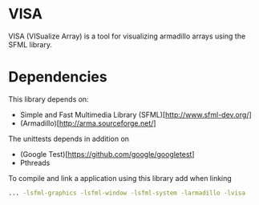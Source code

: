 # VISA

VISA (VISualize Array) is a tool for visualizing armadillo arrays using the
SFML library.

# Dependencies
This library depends on:
  * Simple and Fast Multimedia Library (SFML)[http://www.sfml-dev.org/]
  * (Armadillo)[http://arma.sourceforge.net/]

The unittests depends in addition on
  * (Google Test)[https://github.com/google/googletest]
  * Pthreads

To compile and link a application using this library add when linking
```bash
... -lsfml-graphics -lsfml-window -lsfml-system -larmadillo -lvisa
```
